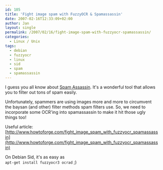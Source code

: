 ```yaml
---
id: 105
title: 'Fight image spam with FuzzyOCR & Spamassassin'
date: 2007-02-16T12:33:09+02:00
author: Jan
layout: single
permalink: /2007/02/16/fight-image-spam-with-fuzzyocr-spamassassin/
categories:
  - Linux / Unix
tags:
  - debian
  - fuzzyocr
  - linux
  - sid
  - spam
  - spamassassin
---
```

I guess you all know about [Spam Assassin](http://spamassassin.apache.org/). It's a wonderful tool that allows you to filter out tons of spam easily.

Unfortunately, spammers are using images more and more to circumvent the baysan (and other) filter methods spam filters use. So, we need to incorporate some OCR'ing into spamassassin to make it hit those ugly things too!

Useful article: [http://www.howtoforge.com/fight_image_spam_with_fuzzyocr_spamassassin](http://www.howtoforge.com/fight_image_spam_with_fuzzyocr_spamassassin)

On Debian Sid, it's as easy as  
`apt-get install fuzzyocr3 ocrad` ;)